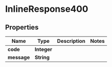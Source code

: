 

# InlineResponse400

## Properties

Name | Type | Description | Notes
------------ | ------------- | ------------- | -------------
**code** | **Integer** |  | 
**message** | **String** |  | 




